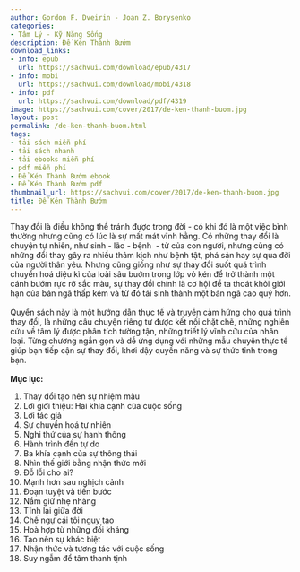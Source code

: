 ```yaml
---
author: Gordon F. Dveirin - Joan Z. Borysenko
categories:
- Tâm Lý - Kỹ Năng Sống
description: Để Kén Thành Bướm
download_links:
- info: epub
  url: https://sachvui.com/download/epub/4317
- info: mobi
  url: https://sachvui.com/download/mobi/4318
- info: pdf
  url: https://sachvui.com/download/pdf/4319
image: https://sachvui.com/cover/2017/de-ken-thanh-buom.jpg
layout: post
permalink: /de-ken-thanh-buom.html
tags:
- tải sách miễn phí
- tải sách nhanh
- tải ebooks miễn phí
- pdf miễn phí
- Để Kén Thành Bướm ebook
- Để Kén Thành Bướm pdf
thumbnail_url: https://sachvui.com/cover/2017/de-ken-thanh-buom.jpg
title: Để Kén Thành Bướm
---
```


 <div class="item-desc text-justify"> <p>Thay đổi là điều không thể tránh được trong đời - có khi đó là một việc bình thường nhưng cũng có lúc là sự mất mát vĩnh hằng. Có những thay đổi là chuyện tự nhiên, như sinh - lão - bệnh  - tử của con người, nhưng cũng có những đổi thay gây ra nhiều thảm kịch như bệnh tật, phá sản hay sự qua đời của người thân yêu. Nhưng cũng giống như sự thay đổi suốt quá trình chuyển hoá diệu kì của loài sâu buớm trong lớp vỏ kén để trở thành một cánh bướm rực rỡ sắc màu, sự thay đổi chính là cơ hội để ta thoát khỏi giới hạn của bản ngã thấp kém và từ đó tái sinh thành một bản ngã cao quý hơn.<br><br>Quyển sách này là một hướng dẫn thực tế và truyền cảm hứng cho quá trình thay đổi, là những câu chuyện riêng tư được kết nối chặt chẽ, những nghiên cứu về tâm lý được phân tích tường tận, những triết lý vĩnh cửu của nhân loại. Từng chương ngắn gọn và dễ ứng dụng với những mẫu chuyện thực tế giúp bạn tiếp cận sự thay đổi, khơi dậy quyền năng và sự thức tỉnh trong bạn.<br><br><strong>Mục lục:</strong></p><ol><li>Thay đổi tạo nên sự nhiệm màu</li><li>Lời giới thiệu: Hai khía cạnh của cuộc sống</li><li>Lời tác giả</li><li>Sự chuyển hoá tự nhiên</li><li>Nghi thứ của sự hanh thông</li><li>Hành trình đến tự do</li><li>Ba khía cạnh của sự thông thái</li><li>Nhìn thế giới bằng nhận thức mới</li><li>Đỗ lỗi cho ai?</li><li>Mạnh hơn sau nghịch cảnh</li><li>Đoạn tuyệt và tiến bước</li><li>Nắm giữ nhẹ nhàng</li><li>Tĩnh lại giữa đời</li><li>Chế ngự cái tôi nguỵ tạo</li><li>Hoà hợp từ những đối kháng</li><li>Tạo nên sự khác biệt</li><li>Nhận thức và tương tác với cuộc sống</li><li>Suy ngẫm để tâm thanh tịnh</li></ol> </div>